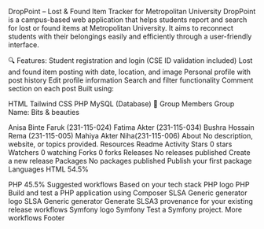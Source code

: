 DropPoint – Lost & Found Item Tracker for Metropolitan University
DropPoint is a campus-based web application that helps students report and search for lost or found items at Metropolitan University. It aims to reconnect students with their belongings easily and efficiently through a user-friendly interface.

🔍 Features:
Student registration and login (CSE ID validation included)
Lost and found item posting with date, location, and image
Personal profile with post history
Edit profile information
Search and filter functionality
Comment section on each post
Built using:

HTML
Tailwind CSS
PHP
MySQL (Database)
👥 Group Members
Group Name: Bits & beauties

Anisa Binte Faruk (231-115-024)
Fatima Akter (231-115-034)
Bushra Hossain Rema (231-115-005)
Mahiya Akter Niha(231-115-006)
About
No description, website, or topics provided.
Resources
 Readme
 Activity
Stars
 0 stars
Watchers
 0 watching
Forks
 0 forks
Releases
No releases published
Create a new release
Packages
No packages published
Publish your first package
Languages
HTML
54.5%
 
PHP
45.5%
Suggested workflows
Based on your tech stack
PHP logo
PHP
Build and test a PHP application using Composer
SLSA Generic generator logo
SLSA Generic generator
Generate SLSA3 provenance for your existing release workflows
Symfony logo
Symfony
Test a Symfony project.
More workflows
Footer
